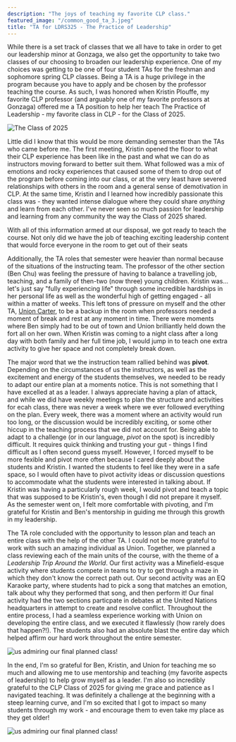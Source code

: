 ```yaml
---
description: "The joys of teaching my favorite CLP class."
featured_image: "/common_good_ta_3.jpeg"
title: "TA for LDRS325 - The Practice of Leadership"
---
```


While there is a set track of classes that we all have to take in order to get our leadership minor at Gonzaga, we also get the opportunity to take two classes of our choosing to broaden our leadership experience. One of my choices was getting to be one of four student TAs for the freshman and sophomore spring CLP classes. Being a TA is a huge privilege in the program because you have to apply and be chosen by the professor teaching the course. As such, I was honored when Kristin Plouffe, my favorite CLP professor (and arguably one of my favorite professors at Gonzaga) offered me a TA position to help her teach The Practice of Leadership - my favorite class in CLP - for the Class of 2025. 

![The Class of 2025](/common_good_ta_3.jpeg)

Little did I know that this would be more demanding semester than the TAs who came before me. The first meeting, Kristin opened the floor to what their CLP experience has been like in the past and what we can do as instructors moving forward to better suit them. What followed was a mix of emotions and rocky experiences that caused some of them to drop out of the program before coming into our class, or at the very least have severed relationships with others in the room and a general sense of demotivation in CLP. At the same time, Kristin and I learned how incredibly passionate this class was - they wanted intense dialogue where they could share *anything* and learn from each other. I've never seen so much passion for leadership and learning from any community the way the Class of 2025 shared. 

With all of this information armed at our disposal, we got ready to teach the course. Not only did we have the job of teaching exciting leadership content that would force everyone in the room to get out of their seats

Additionally, the TA roles that semester were heavier than normal because of the situations of the instructing team. The professor of the other section (Ben Chu) was feeling the pressure of having to balance a travelling job, teaching, and a family of then-two (now three) young children. Kristin was... let's just say "fully experiencing life" through some incredible hardships in her personal life as well as the wonderful high of getting engaged - all within a matter of weeks. This left tons of pressure on myself and the other TA, [Union Carter](https://www.linkedin.com/in/unioncarter/), to be a backup in the room when professors needed a moment of break and rest at any moment in time. There were moments where Ben simply had to be out of town and Union brilliantly held down the fort all on her own. When Kristin was coming to a night class after a long day with both family and her full time job, I would jump in to teach one extra activity to give her space and not completely break down. 

The major word that we the instruction team rallied behind was **pivot**. Depending on the circumstances of us the instructors, as well as the excitement and energy of the students themselves, we needed to be ready to adapt our entire plan at a moments notice. This is not something that I have excelled at as a leader. I always appreciate having a plan of attack, and while we did have weekly meetings to plan the structure and activities for ecah class, there was never a week where we ever followed everything on the plan. Every week, there was a moment where an activity would run too long, or the discussion would be incredibly exciting, or some other hiccup in the teaching process that we did not account for. Being able to adapt to a challenge (or in our language, *pivot* on the spot) is incredibly difficult. It requires quick thinking and trusting your gut - things I find difficult as I often second guess myself. However, I forced myself to be more fexible and pivot more often because I cared deeply about the students and Kristin. I wanted the students to feel like they were in a safe space, so I would often have to pivot activity ideas or discussion questions to accommodate what the students were interested in talking about. If Kristin was having a particularly rough week, I would pivot and teach a topic that was supposed to be Kristin's, even though I did not prepare it myself. As the semester went on, I felt more comfortable with pivoting, and I'm grateful for Kristin and Ben's mentorship in guiding me through this growth in my leadership.

The TA role concluded with the opportunity to lesson plan and teach an entire class with the help of the other TA. I could not be more grateful to work with such an amazing individual as Union. Together, we planned a class reviewing each of the main units of the course, with the theme of a *Leadership Trip Around the World*. Our first activity was a Minefield-esque activity where students compete in teams to try to get through a maze in which they don't know the correct path out. Our second activity was an EQ Karaoke party, where students had to pick a song that matches an emotion, talk about why they performed that song, and then perform it! Our final activity had the two sections particpate in debates at the United Nations headquarters in attempt to create and resolve conflict. Throughout the entire process, I had a seamless experience working with Union on developing the entire class, and we executed it flawlessly (how rarely does that happen?!). The students also had an absolute blast the entire day which helped affirm our hard work throughout the entire semester.

![us admiring our final planned class!](/common_good_ta_1.jpeg)

In the end, I'm so grateful for Ben, Kristin, and Union for teaching me so much and allowing me to use mentorship and teaching (my favorite aspects of leadership) to help grow myself as a leader. I'm also so incredibly grateful to the CLP Class of 2025 for giving me grace and patience as I navigated teaching. It was definitely a challenge at the beginning with a steep learning curve, and I'm so excited that I got to impact so many students through my work - and encourage them to even take my place as they get older!

![us admiring our final planned class!](/common_good_ta_2.jpeg)